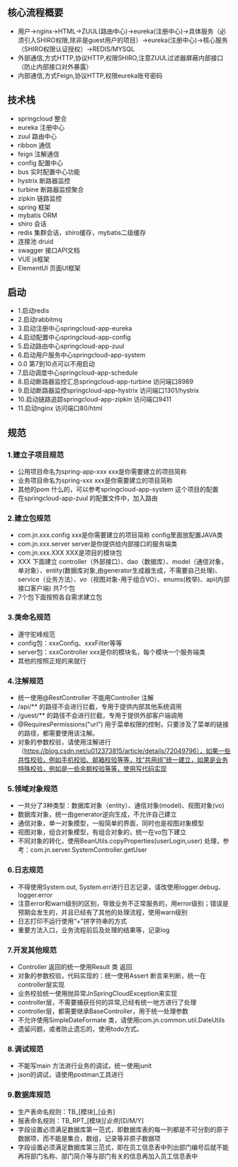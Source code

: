 ## 核心流程概要
- 用户->nginx->HTML->ZUUL(路由中心)->eureka(注册中心)->具体服务（必须引入SHIRO权限,除非是guest用户的项目）->eureka(注册中心)->核心服务（SHIRO权限认证授权）->REDIS/MYSQL
- 外部通信,方式HTTP,协议HTTP,权限SHIRO,注意ZUUL过滤器屏蔽内部接口（防止内部接口对外暴露）
- 内部通信,方式Feign,协议HTTP,权限eureka账号密码


## 技术栈
- springcloud 整合
- eureka 注册中心
- zuul 路由中心
- ribbon 通信
- feign 注解通信
- config 配置中心
- bus 实时配置中心功能
- hystrix 断路器监控
- turbine 断路器监控聚合
- zipkin 链路监控
- spring 框架
- mybatis ORM  
- shiro 会话
- redis 集群会话，shiro缓存，mybatis二级缓存
- 连接池 druid
- swagger 接口API文档
- VUE js框架
- ElementUI  页面UI框架

## 启动
- 1.启动redis
- 2.启动rabbitmq
- 3.启动注册中心springcloud-app-eureka
- 4.启动配置中心springcloud-app-config
- 5.启动路由中心springcloud-app-zuul
- 6.启动用户服务中心springcloud-app-system
- 0.0 第7到10点可以不用启动
- 7.启动调度中心springcloud-app-schedule
- 8.启动断路器监控汇总springcloud-app-turbine 访问端口8989
- 9.启动断路器监控springcloud-app-hystrix 访问端口1301/hystrix
- 10.启动链路追踪springcloud-app-zipkin 访问端口9411
- 11.启动nginx 访问端口80/html



##  规范
### 1.建立子项目规范
- 公用项目命名为spring-app-xxx xxx是你需要建立的项目简称
- 业务项目命名为spring-xxx  xxx是你需要建立的项目简称
- 其他的pom 什么的，可以参考springcloud-app-system 这个项目的配置
- 在springcloud-app-zuul 的配置文件中，加入路由
### 2.建立包规范
- com.jn.xxx.config  xxx是你需要建立的项目简称 config里面放配置JAVA类 
- com.jn.xxx.server  server是你提供给内部接口的服务端类
- com.jn.xxx.XXX XXX是项目的模块包
- XXX 下面建立 controller（外部接口）、dao（数据库）、model（通信对象，单对象）、entity(数据库对象,由generator生成器生成，不需要自己处理)、service（业务方法）、vo（视图对象-用于组合VO）、enums(枚举)、api(内部接口客户端) 共7个包
- 7个包下面按照各自需求建立包
### 3.类命名规范
- 遵守驼峰规范 
- config包：xxxConfig、xxxFilter等等
- server包：xxxController xxx是你的模块名，每个模块一个服务端类
- 其他的按照正规的来就行
### 4.注解规范
- 统一使用@RestController  不能用Controller 注解
- /api/** 的路径不会进行拦截，专用于提供内部其他系统调用
- /guest/** 的路径不会进行拦截，专用于提供外部客户端调用
- @RequiresPermissions("url") 用于菜单权限的控制，只要涉及了菜单的链接的路径，都需要使用该注解。  
- 对象的参数校验，请使用注解进行（https://blog.csdn.net/u012373815/article/details/72049796），如果一些共性校验，例如手机校验、邮箱校验等等，找“共用组”统一建立，如果是业务特殊校验，例如是一些余额校验等等，使用写代码实现
### 5.领域对象规范
- 一共分了3种类型：数据库对象（entity）、通信对象(model)、视图对象(vo)
- 数据库对象，统一由generator逆向生成，不允许自己建立
- 通信对象，单一对象模型，一般简单的界面，同时也是视图对象模型
- 视图对象，组合对象模型，有组合对象的，统一在vo包下建立
- 不同对象的转化，使用BeanUtils.copyProperties(userLogin,user) 处理，参考：com.jn.server.SystemController.getUser
### 6.日志规范
- 不得使用System.out, System.err进行日志记录，请改使用logger.debug、logger.error
- 注意error和warn级别的区别，导致业务不正常服务的，用error级别；错误是预期会发生的，并且已经有了其他的处理流程，使用warn级别
- 日志打印不运行使用“+”拼字符串的方式
- 重要方法入口，业务流程前后及处理的结果等，记录log
### 7.开发其他规范
- Controller 返回的统一使用Result 类 返回
- 对象的参数校验，代码实现的：统一使用Assert 断言来判断，统一在controller层实现
- 业务校验统一使用抛异常JnSpringCloudException来实现
- controller层，不需要捕获任何的异常,已经有统一地方进行了处理
- controller层，都需要继承BaseController，用于统一处理参数
- 不允许使用SimpleDateFormate 类，请使用com.jn.common.util.DateUtils
- 遗留问题，或者防止遗忘的，使用todo方式。
### 8.调试规范
- 不能写main 方法进行业务的调试，统一使用junit
- json的调试，请使用postman工具进行
### 9.数据库规范
- 生产表命名规则：TB_[模块]_[业务]
- 报表命名规则：TB_RPT_[模块]_[业务]_[D/M/Y]
- 字段设置必须满足数据库第一范式，即数据库表的每一列都是不可分割的原子数据项，而不能是集合，数组，记录等非原子数据项
- 字段设置必须满足数据库第三范式，即在员工信息表中列出部门编号后就不能再将部门名称、部门简介等与部门有关的信息再加入员工信息表中
